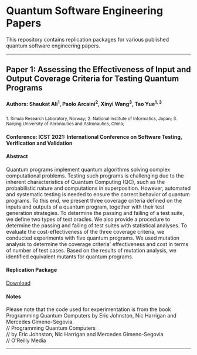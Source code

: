 # Quantum Software Engineering Papers
This repository contains replication packages for various published quantum software engineering papers. 

---
## Paper 1: Assessing the Effectiveness of Input and Output Coverage Criteria for Testing Quantum Programs
#### Authors: Shaukat Ali<sup>1</sup>, Paolo Arcaini<sup>2</sup>, Xinyi Wang<sup>3</sup>, Tao Yue<sup>1, 3</sup>
<sub>1. Simula Research Laboratory, Norway;</sub>
<sub>2. National Institute of Informatics, Japan;</sub>
<sub>3. Nanjing University of Aeronautics and Astronautics, China;</sub>
#### Conference: ICST 2021: International Conference on Software Testing, Verification and Validation
#### Abstract
Quantum programs implement quantum algorithms solving complex computational problems. Testing such programs is challenging due to the inherent characteristics of Quantum Computing (QC), such as the probabilistic nature and computations in superposition. However, automated and systematic testing is needed to ensure the correct behavior of quantum programs. To this end, we present three coverage criteria defined on the inputs and outputs of a quantum program, together with their test generation strategies. To determine the passing and failing of a test suite, we define two types of test oracles. We also provide a procedure to determine the passing and failing of test suites with statistical analyses. To evaluate the cost-effectiveness of the three coverage criteria, we conducted experiments with five quantum programs. We used mutation analysis to determine the coverage criteria' effectiveness and cost in terms of number of test cases. Based on the results of mutation analysis, we identified equivalent mutants for quantum programs. 
#### Replication Package 
[Download](https://github.com/Simula-COMPLEX/Quantum-Software-Engineering/blob/main/Quantum_Testing_Experiment.zip)
#### Notes
Please note that the code used for experimentation is from the book Programming Quantum Computers by Eric Johnston, Nic Harrigan and Mercedes Gimeno-Segovia. <br/>
// Programming Quantum Computers <br/>
// by Eric Johnston, Nic Harrigan and Mercedes Gimeno-Segovia <br/>
// O'Reilly Media <br/>

---
